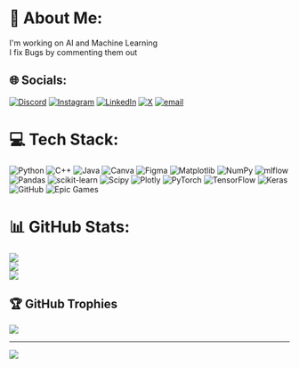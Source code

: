 # 💫 About Me:
I'm working on AI and Machine Learning<br>I fix Bugs by commenting them out<br>


## 🌐 Socials:
[![Discord](https://img.shields.io/badge/Discord-%237289DA.svg?logo=discord&logoColor=white)](https://discord.gg/https://discord.gg/DSN88yGn) [![Instagram](https://img.shields.io/badge/Instagram-%23E4405F.svg?logo=Instagram&logoColor=white)](https://instagram.com/https://www.instagram.com/dhairya_rohilla_/) [![LinkedIn](https://img.shields.io/badge/LinkedIn-%230077B5.svg?logo=linkedin&logoColor=white)](https://linkedin.com/in/dhairyarohilla-dev) [![X](https://img.shields.io/badge/X-black.svg?logo=X&logoColor=white)](https://x.com/meaker_ops) [![email](https://img.shields.io/badge/Email-D14836?logo=gmail&logoColor=white)](mailto:rohilladhairya139@gmail.com) 

# 💻 Tech Stack:
![Python](https://img.shields.io/badge/python-3670A0?style=for-the-badge&logo=python&logoColor=ffdd54) ![C++](https://img.shields.io/badge/c++-%2300599C.svg?style=for-the-badge&logo=c%2B%2B&logoColor=white) ![Java](https://img.shields.io/badge/java-%23ED8B00.svg?style=for-the-badge&logo=openjdk&logoColor=white) ![Canva](https://img.shields.io/badge/Canva-%2300C4CC.svg?style=for-the-badge&logo=Canva&logoColor=white) ![Figma](https://img.shields.io/badge/figma-%23F24E1E.svg?style=for-the-badge&logo=figma&logoColor=white) ![Matplotlib](https://img.shields.io/badge/Matplotlib-%23ffffff.svg?style=for-the-badge&logo=Matplotlib&logoColor=black) ![NumPy](https://img.shields.io/badge/numpy-%23013243.svg?style=for-the-badge&logo=numpy&logoColor=white) ![mlflow](https://img.shields.io/badge/mlflow-%23d9ead3.svg?style=for-the-badge&logo=numpy&logoColor=blue) ![Pandas](https://img.shields.io/badge/pandas-%23150458.svg?style=for-the-badge&logo=pandas&logoColor=white) ![scikit-learn](https://img.shields.io/badge/scikit--learn-%23F7931E.svg?style=for-the-badge&logo=scikit-learn&logoColor=white) ![Scipy](https://img.shields.io/badge/SciPy-%230C55A5.svg?style=for-the-badge&logo=scipy&logoColor=%white) ![Plotly](https://img.shields.io/badge/Plotly-%233F4F75.svg?style=for-the-badge&logo=plotly&logoColor=white) ![PyTorch](https://img.shields.io/badge/PyTorch-%23EE4C2C.svg?style=for-the-badge&logo=PyTorch&logoColor=white) ![TensorFlow](https://img.shields.io/badge/TensorFlow-%23FF6F00.svg?style=for-the-badge&logo=TensorFlow&logoColor=white) ![Keras](https://img.shields.io/badge/Keras-%23D00000.svg?style=for-the-badge&logo=Keras&logoColor=white) ![GitHub](https://img.shields.io/badge/github-%23121011.svg?style=for-the-badge&logo=github&logoColor=white) ![Epic Games](https://img.shields.io/badge/epicgames-%23313131.svg?style=for-the-badge&logo=epicgames&logoColor=white)
# 📊 GitHub Stats:
![](https://github-readme-stats.vercel.app/api?username=DhairyaX&theme=dark&hide_border=false&include_all_commits=false&count_private=false)<br/>
![](https://github-readme-streak-stats.herokuapp.com/?user=DhairyaX&theme=dark&hide_border=false)<br/>
![](https://github-readme-stats.vercel.app/api/top-langs/?username=DhairyaX&theme=dark&hide_border=false&include_all_commits=false&count_private=false&layout=compact)

## 🏆 GitHub Trophies
![](https://github-profile-trophy.vercel.app/?username=DhairyaX&theme=radical&no-frame=false&no-bg=true&margin-w=4)

---
[![](https://visitcount.itsvg.in/api?id=DhairyaX&icon=8&color=2)](https://visitcount.itsvg.in)

<!-- Proudly created with GPRM ( https://gprm.itsvg.in ) -->
